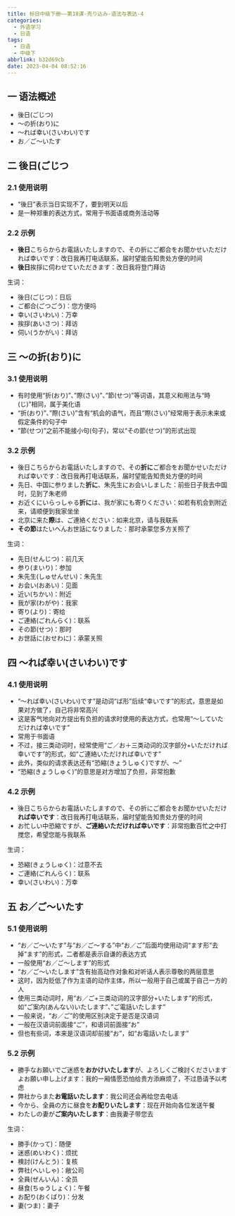 ```yaml
---
title: 标日中级下册——第18课-売り込み-语法与表达-4
categories:
  - 外语学习
  - 日语
tags:
  - 日语
  - 中级下
abbrlink: b32d69cb
date: 2023-04-04 08:52:16
---
```

## 一 语法概述

* 後日(ごじつ)
* ～の折(おり)に
* ～れば幸い(さいわい)です
* お／ご～いたす

<!--more-->

## 二 後日(ごじつ

### 2.1 使用说明

* “後日”表示当日实现不了，要到明天以后
* 是一种郑重的表达方式，常用于书面语或商务活动等

### 2.2 示例

* **後日**こちらからお電話いたしますので、その折にご都合をお聞かせいただければ幸いです：改日我再打电话联系，届时望能告知贵处方便的时间
* **後日**挨拶に伺わせていただきます：改日我将登门拜访

生词：

* 後日(ごじつ)：日后
* ご都合(ごつごう)：您方便吗
* 幸い(さいわい)：万幸
* 挨拶(あいさつ)：拜访
* 伺い(うかがい)：拜访

## 三 ～の折(おり)に

### 3.1 使用说明

* 有时使用“折(おり)”、”際(さい)”、”節(せつ)”等词语，其意义和用法与“時(じ)”相同，属于美化语
* “折(おり)”、”際(さい)”含有“机会的语气，而且”際(さい)”经常用于表示未来或假定条件的句子中
* ”節(せつ)”之前不能接小句(句子)，常以“その節(せつ)”的形式出现

### 3.2 示例

* 後日こちらからお電話いたしますので、その**折に**ご都合をお聞かせいただければ幸いです：改日我再打电话联系，届时望能告知贵处方便的时间
* 先日、中国に参りました**折に**、朱先生にお会いしました：前些日子我去中国时，见到了朱老师
* お近くにいらっしゃる**折に**は、我が家にも寄りください：如若有机会到附近来，请顺便到我家坐坐
* 北京に来た**際**は、ご連絡ください：如来北京，请与我联系
* **その節**はたいへんお世話になりました：那时承蒙您多方关照了

生词：

* 先日(せんじつ)：前几天
* 参り(まいり)：参加
* 朱先生(しゅせんせい)：朱先生
* お会い(おあい)：见面
* 近い(ちかい)：附近
* 我が家(わがや)：我家
* 寄り(より)：寄给
* ご連絡(ごれんらく)：联系
* その節(せつ)：那时
* お世話に(おせわに)：承蒙关照

## 四 ～れば幸い(さいわい)です

### 4.1 使用说明

* “～れば幸い(さいわい)です”是动词“ば形”后续“幸いです”的形式，意思是如果对方做了，自己将非常高兴
* 这是客气地向对方提出有负担的请求时使用的表达方式，也常用“～していただければ幸いです”
* 常用于书面语
* 不过，接三类动词时，经常使用“ご／お＋三类动词的汉字部分+いただければ幸いです”的形式，如“ご連絡いただければ幸いです”
* 此外，类似的请求表达还有“恐縮(きょうしゅく)ですが、～”
* “恐縮(きょうしゅく)”的意思是对方增加了负担，非常抱歉

### 4.2 示例

* 後日こちらからお電話いたしますので、その折にご都合をお聞かせいただけ**れば幸いです**：改日我再打电话联系，届时望能告知贵处方便的时间
* お忙しい中恐縮ですが、**ご連絡いただければ幸いです**：非常抱歉百忙之中打搅您，希望您能与我联系

生词：

* 恐縮(きょうしゅく)：过意不去
* ご連絡(ごれんらく)：联系
* 幸い(さいわい)：万幸

## 五 お／ご～いたす

### 5.1 使用说明

* “お／ご～いたす”与“お／ご～する”中“お／ご”后面均使用动词“ます形”去掉“ます”的形式，二者都是表示自谦的表达方式
* 一般使用“お／ご～します”的形式
* “お／ご～いたします”含有抬高动作对象和对听话人表示尊敬的两层意思
* 这时，因为贬低了作为主语的动作主体，所以一般用于自己或属于自己一方的人
* 使用三类动词时，用“お／ご+三类动词的汉字部分+いたします”的形式，如“ご案内(あんない)いたします”、”ご電話いたします”
* 一般来说，“お／ご”的使用区别决定于是否是汉语词
* 一般在汉语词前面接“ご”，和语词前面接“お”
* 但也有些词，本来是汉语词却前接“お”，如“お電話いたします”

### 5.2 示例

* 勝手なお願いでご迷惑を**おかけいたします**が、よろしくご検討くださいますよお願い申し上げます：我的一厢情愿恐怕给贵方添麻烦了，不过恳请予以考虑
* 弊社からまた**お電話いたします**：我公司还会再给您去电话
* 今から、全員の方に昼食を**お配りいたします**：现在开始向各位发送午餐
* わたしの妻が**ご案内いたします**：由我妻子带您去

生词：

* 勝手(かって)：随便
* 迷惑(めいわく)：烦扰
* 検討(けんとう)：复核
* 弊社(へいしゃ)：敝公司
* 全員(ぜんいん)：全员
* 昼食(ちゅうしょく)：午餐
* お配り(おくばり)：分发
* 妻(つま)：妻子